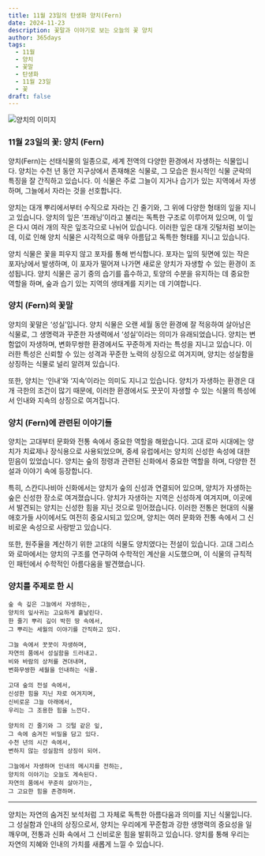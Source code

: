 ```yaml
---
title: 11월 23일의 탄생화 양치(Fern)
date: 2024-11-23
description: 꽃말과 이야기로 보는 오늘의 꽃 양치
author: 365days
tags:
  - 11월
  - 양치
  - 꽃말
  - 탄생화
  - 11월 23일
  - 꽃
draft: false
---
```



![양치의 이미지](https://cdn.pixabay.com/photo/2016/10/04/02/40/fern-1713409_640.jpg#center)


### 11월 23일의 꽃: 양치 (Fern)

양치(Fern)는 선태식물의 일종으로, 세계 전역의 다양한 환경에서 자생하는 식물입니다. 양치는 수천 년 동안 지구상에서 존재해온 식물로, 그 모습은 원시적인 식물 군락의 특징을 잘 간직하고 있습니다. 이 식물은 주로 그늘이 지거나 습기가 있는 지역에서 자생하며, 그늘에서 자라는 것을 선호합니다.

양치는 대개 뿌리에서부터 수직으로 자라는 긴 줄기와, 그 위에 다양한 형태의 잎을 지니고 있습니다. 양치의 잎은 ‘프래닝’이라고 불리는 독특한 구조로 이루어져 있으며, 이 잎은 다시 여러 개의 작은 잎조각으로 나뉘어 있습니다. 이러한 잎은 대개 깃털처럼 보이는데, 이로 인해 양치 식물은 시각적으로 매우 아름답고 독특한 형태를 지니고 있습니다.

양치 식물은 꽃을 피우지 않고 포자를 통해 번식합니다. 포자는 잎의 뒷면에 있는 작은 포자낭에서 발생하며, 이 포자가 떨어져 나가면 새로운 양치가 자생할 수 있는 환경이 조성됩니다. 양치 식물은 공기 중의 습기를 흡수하고, 토양의 수분을 유지하는 데 중요한 역할을 하며, 숲과 습기 있는 지역의 생태계를 지키는 데 기여합니다.

### 양치 (Fern)의 꽃말

양치의 꽃말은 ‘성실’입니다. 양치 식물은 오랜 세월 동안 환경에 잘 적응하여 살아남은 식물로, 그 생명력과 꾸준한 자생력에서 ‘성실’이라는 의미가 유래되었습니다. 양치는 변함없이 자생하며, 변화무쌍한 환경에서도 꾸준하게 자라는 특성을 지니고 있습니다. 이러한 특성은 신뢰할 수 있는 성격과 꾸준한 노력의 상징으로 여겨지며, 양치는 성실함을 상징하는 식물로 널리 알려져 있습니다.

또한, 양치는 ‘인내’와 ‘지속’이라는 의미도 지니고 있습니다. 양치가 자생하는 환경은 대개 극한의 조건이 많기 때문에, 이러한 환경에서도 꿋꿋이 자생할 수 있는 식물의 특성에서 인내와 지속의 상징으로 여겨집니다.

### 양치 (Fern)에 관련된 이야기들

양치는 고대부터 문화와 전통 속에서 중요한 역할을 해왔습니다. 고대 로마 시대에는 양치가 치료제나 장식용으로 사용되었으며, 중세 유럽에서는 양치의 신성한 속성에 대한 믿음이 있었습니다. 양치는 숲의 정령과 관련된 신화에서 중요한 역할을 하며, 다양한 전설과 이야기 속에 등장합니다.

특히, 스칸디나비아 신화에서는 양치가 숲의 신성과 연결되어 있으며, 양치가 자생하는 숲은 신성한 장소로 여겨졌습니다. 양치가 자생하는 지역은 신성하게 여겨지며, 이곳에서 발견되는 양치는 신성한 힘을 지닌 것으로 믿어졌습니다. 이러한 전통은 현대의 식물 애호가들 사이에서도 여전히 중요시되고 있으며, 양치는 여러 문화와 전통 속에서 그 신비로운 속성으로 사랑받고 있습니다.

또한, 원주율을 계산하기 위한 고대의 식물도 양치였다는 전설이 있습니다. 고대 그리스와 로마에서는 양치의 구조를 연구하여 수학적인 계산을 시도했으며, 이 식물의 규칙적인 패턴에서 수학적인 아름다움을 발견했습니다.

### 양치를 주제로 한 시

	숲 속 깊은 그늘에서 자생하는,
	양치의 잎사귀는 고요하게 흩날린다.
	한 줄기 뿌리 깊이 박힌 땅 속에서,
	그 뿌리는 세월의 이야기를 간직하고 있다.
	
	그늘 속에서 꿋꿋이 자생하며,
	자연의 품에서 성실함을 드러내고.
	비와 바람의 상처를 견뎌내며,
	변화무쌍한 세월을 인내하는 식물.
	
	고대 숲의 전설 속에서,
	신성한 힘을 지닌 자로 여겨지며,
	신비로운 그늘 아래에서,
	우리는 그 조용한 힘을 느낀다.
	
	양치의 긴 줄기와 그 깃털 같은 잎,
	그 속에 숨겨진 비밀을 담고 있다.
	수천 년의 시간 속에서,
	변하지 않는 성실함의 상징이 되어.
	
	그늘에서 자생하며 인내의 메시지를 전하는,
	양치의 이야기는 오늘도 계속된다.
	자연의 품에서 꾸준히 살아가는,
	그 고요한 힘을 존경하며.

---

양치는 자연의 숨겨진 보석처럼 그 자체로 독특한 아름다움과 의미를 지닌 식물입니다. 그 성실함과 인내의 상징으로서, 양치는 우리에게 꾸준함과 강한 생명력의 중요성을 일깨우며, 전통과 신화 속에서 그 신비로운 힘을 발휘하고 있습니다. 양치를 통해 우리는 자연의 지혜와 인내의 가치를 새롭게 느낄 수 있습니다.
